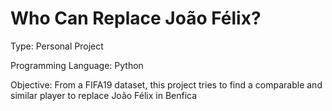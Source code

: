 # Who Can Replace João Félix?

Type: Personal Project

Programming Language: Python

Objective: From a FIFA19 dataset, this project tries to find a comparable and similar player to replace João Félix in Benfica

